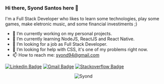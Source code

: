 ### Hi there, Syond Santos here 👋
I'm a Full Stack Developer who likes to learn some technologies, play some games, make eletronic music, and some financial investiments ;)

- 🔭 I’m currently working on my personal projects.
- 🌱 I’m currently learning NodeJS, ReactJS and React Native.
- 👯 I’m looking for a job as Full Stack Developer.
- 🤔 I’m looking for help with CSS, it's one of my problems right now.
- 📫 How to reach me: syond94@gmail.com

[![Linkedin Badge](https://img.shields.io/badge/-syond-blue?style=flat-square&logo=Linkedin&logoColor=white&link=https://www.linkedin.com/in/syond/)](https://www.linkedin.com/in/syond/)
[![Gmail Badge](https://img.shields.io/badge/-syond94@gmail.com-c14438?style=flat-square&logo=Gmail&logoColor=white&link=mailto:syond94@gmail.com)](mailto:syond94@gmail.com)
[![Stackoverflow Badge](https://img.shields.io/badge/-Stackoverflow-4CA143?style=flat-square&logo=Stackoverflow&logoColor=white&link=https://stackoverflow.com/users/13902651/syond)](https://stackoverflow.com/users/13902651/syond)

<p align="center">
  <img src="https://github-readme-stats.vercel.app/api?username=syond&theme=dracula&show_icons=true" alt="Syond" />
</p>
